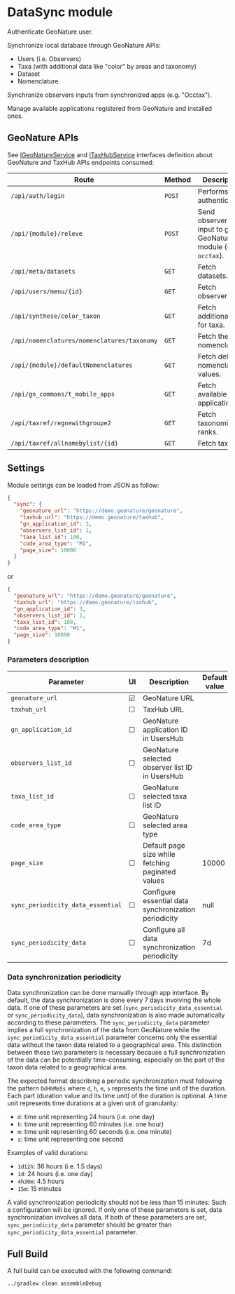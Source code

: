 # DataSync module

Authenticate GeoNature user.

Synchronize local database through GeoNature APIs:

- Users (i.e. Observers)
- Taxa (with additional data like "color" by areas and taxonomy)
- Dataset
- Nomenclature

Synchronize observers inputs from synchronized apps (e.g. "Occtax").

Manage available applications registered from GeoNature and installed ones.

## GeoNature APIs

See [IGeoNatureService](./src/main/java/fr/geonature/datasync/api/IGeoNatureService.kt) and [ITaxHubService](./src/main/java/fr/geonature/datasync/api/ITaxHubService.kt) interfaces definition about GeoNature and TaxHub APIs endpoints consumed:

| Route                                       | Method | Description                                                      |
| ------------------------------------------- | ------ | ---------------------------------------------------------------- |
| `/api/auth/login`                           | `POST` | Performs authentication.                                         |
| `/api/{module}/releve`                      | `POST` | Send observer's input to given GeoNature module (e.g. `occtax`). |
| `/api/meta/datasets`                        | `GET`  | Fetch datasets.                                                  |
| `/api/users/menu/{id}`                      | `GET`  | Fetch observers.                                                 |
| `/api/synthese/color_taxon`                 | `GET`  | Fetch additional data for taxa.                                  |
| `/api/nomenclatures/nomenclatures/taxonomy` | `GET`  | Fetch the nomenclature.                                          |
| `/api/{module}/defaultNomenclatures`        | `GET`  | Fetch default nomenclature values.                               |
| `/api/gn_commons/t_mobile_apps`             | `GET`  | Fetch available applications.                                    |
| `/api/taxref/regnewithgroupe2`              | `GET`  | Fetch taxonomic ranks.                                           |
| `/api/taxref/allnamebylist/{id}`            | `GET`  | Fetch taxa.                                                      |

## Settings

Module settings can be loaded from JSON as follow:

```json
{
  "sync": {
    "geonature_url": "https://demo.geonature/geonature",
    "taxhub_url": "https://demo.geonature/taxhub",
    "gn_application_id": 3,
    "observers_list_id": 1,
    "taxa_list_id": 100,
    "code_area_type": "M1",
    "page_size": 10000
  }
}
```

or

```json
{
  "geonature_url": "https://demo.geonature/geonature",
  "taxhub_url": "https://demo.geonature/taxhub",
  "gn_application_id": 3,
  "observers_list_id": 1,
  "taxa_list_id": 100,
  "code_area_type": "M1",
  "page_size": 10000
}
```

### Parameters description

| Parameter                         | UI      | Description                                          | Default value |
| --------------------------------- | ------- | ---------------------------------------------------- |---------------|
| `geonature_url`                   | &#9745; | GeoNature URL                                        |               |
| `taxhub_url`                      | &#9744; | TaxHub URL                                           |               |
| `gn_application_id`               | &#9744; | GeoNature application ID in UsersHub                 |               |
| `observers_list_id`               | &#9744; | GeoNature selected observer list ID in UsersHub      |               |
| `taxa_list_id`                    | &#9744; | GeoNature selected taxa list ID                      |               |
| `code_area_type`                  | &#9744; | GeoNature selected area type                         |               |
| `page_size`                       | &#9744; | Default page size while fetching paginated values    | 10000         |
| `sync_periodicity_data_essential` | &#9744; | Configure essential data synchronization periodicity | null          |
| `sync_periodicity_data`           | &#9744; | Configure all data synchronization periodicity       | 7d            |

### Data synchronization periodicity

Data synchronization can be done manually through app interface. By default, the data
synchronization is done every 7 days involving the whole data.
If one of these parameters are set (`sync_periodicity_data_essential` or `sync_periodicity_data`),
data synchronization is also made automatically according to these parameters.
The `sync_periodicity_data` parameter implies a full synchronization of the data from GeoNature
while the `sync_periodicity_data_essential` parameter concerns only the essential data without the
taxon data related to a geographical area.
This distinction between these two parameters is necessary because a full synchronization of the
data can be potentially time-consuming, especially on the part of the taxon data related to a
geographical area.

The expected format describing a periodic synchronization must following the pattern `DdHhMmSs`
where `d`, `h`, `m`, `s` represents the time unit of the duration.
Each part (duration value and its time unit) of the duration is optional. A time unit represents
time durations at a given unit of granularity:

- `d`: time unit representing 24 hours (i.e. one day)
- `h`: time unit representing 60 minutes (i.e. one hour)
- `m`: time unit representing 60 seconds (i.e. one minute)
- `s`: time unit representing one second

Examples of valid durations:

- `1d12h`: 36 hours (i.e. 1.5 days)
- `1d`: 24 hours (i.e. one day)
- `4h30m`: 4.5 hours
- `15m`: 15 minutes

A valid synchronization periodicity should not be less than 15 minutes: Such a configuration will be
ignored. If only one of these parameters is set, data synchronization involves all data. If both of
these parameters are set, `sync_periodicity_data` parameter should be greater than
`sync_periodicity_data_essential` parameter.

## Full Build

A full build can be executed with the following command:

```
../gradlew clean assembleDebug
```
